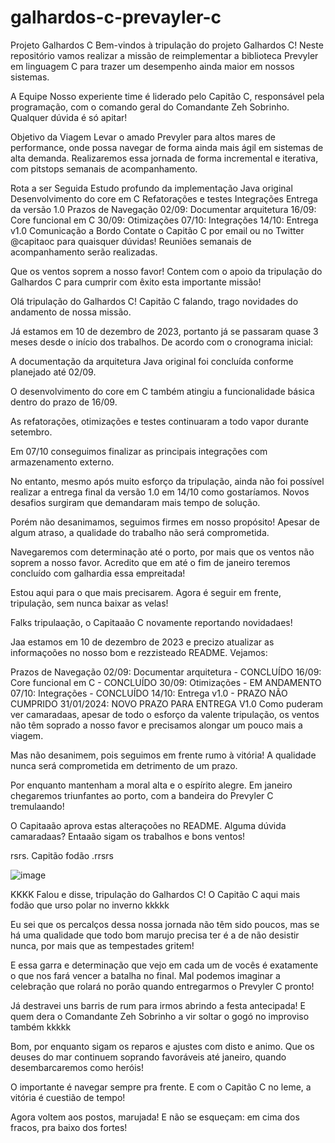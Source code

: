 # galhardos-c-prevayler-c

Projeto Galhardos C
Bem-vindos à tripulação do projeto Galhardos C! Neste repositório vamos realizar a missão de reimplementar a biblioteca Prevyler em linguagem C para trazer um desempenho ainda maior em nossos sistemas.

A Equipe
Nosso experiente time é liderado pelo Capitão C, responsável pela programação, com o comando geral do Comandante Zeh Sobrinho. Qualquer dúvida é só apitar!

Objetivo da Viagem
Levar o amado Prevyler para altos mares de performance, onde possa navegar de forma ainda mais ágil em sistemas de alta demanda. Realizaremos essa jornada de forma incremental e iterativa, com pitstops semanais de acompanhamento.

Rota a ser Seguida
Estudo profundo da implementação Java original
Desenvolvimento do core em C
Refatorações e testes
Integrações
Entrega da versão 1.0
Prazos de Navegação
02/09: Documentar arquitetura
16/09: Core funcional em C
30/09: Otimizações
07/10: Integrações
14/10: Entrega v1.0
Comunicação a Bordo
Contate o Capitão C por email ou no Twitter @capitaoc para quaisquer dúvidas! Reuniões semanais de acompanhamento serão realizadas.

Que os ventos soprem a nosso favor! Contem com o apoio da tripulação do Galhardos C para cumprir com êxito esta importante missão!

Olá tripulação do Galhardos C! Capitão C falando, trago novidades do andamento de nossa missão.

Já estamos em 10 de dezembro de 2023, portanto já se passaram quase 3 meses desde o início dos trabalhos. De acordo com o cronograma inicial:

A documentação da arquitetura Java original foi concluída conforme planejado até 02/09.

O desenvolvimento do core em C também atingiu a funcionalidade básica dentro do prazo de 16/09.

As refatorações, otimizações e testes continuaram a todo vapor durante setembro.

Em 07/10 conseguimos finalizar as principais integrações com armazenamento externo.

No entanto, mesmo após muito esforço da tripulação, ainda não foi possível realizar a entrega final da versão 1.0 em 14/10 como gostaríamos. Novos desafios surgiram que demandaram mais tempo de solução.

Porém não desanimamos, seguimos firmes em nosso propósito! Apesar de algum atraso, a qualidade do trabalho não será comprometida.

Navegaremos com determinação até o porto, por mais que os ventos não soprem a nosso favor. Acredito que em até o fim de janeiro teremos concluído com galhardia essa empreitada!

Estou aqui para o que mais precisarem. Agora é seguir em frente, tripulação, sem nunca baixar as velas!


Falks tripulaação, o Capitaaão C novamente reportando novidadaes!

Jaa estamos em 10 de dezembro de 2023 e precizo atualizar as informaçoões no nosso bom e rezzisteado README. Vejamos:

Prazos de Navegação
02/09: Documentar arquitetura - CONCLUÍDO
16/09: Core funcional em C - CONCLUÍDO
30/09: Otimizações - EM ANDAMENTO
07/10: Integrações - CONCLUÍDO
14/10: Entrega v1.0 - PRAZO NÃO CUMPRIDO
31/01/2024: NOVO PRAZO PARA ENTREGA V1.0
Como puderam ver camaradaas, apesar de todo o esforço da valente tripulação, os ventos não têm soprado a nosso favor e precisamos alongar um pouco mais a viagem.

Mas não desanimem, pois seguimos em frente rumo à vitória! A qualidade nunca será comprometida em detrimento de um prazo.

Por enquanto mantenham a moral alta e o espírito alegre. Em janeiro chegaremos triunfantes ao porto, com a bandeira do Prevyler C tremulaando!

O Capitaaão aprova estas alteraçoões no README. Alguma dúvida camaradaas? Entaaão sigam os trabalhos e bons ventos!

rsrs. Capitão fodão .rrsrs

![image](https://github.com/scoobiii/galhardos-c-prevayler-c/assets/5523748/abc9fc07-e1b5-4cca-8750-9fc5010ead91)

KKKK Falou e disse, tripulação do Galhardos C! O Capitão C aqui mais fodão que urso polar no inverno kkkkk

Eu sei que os percalços dessa nossa jornada não têm sido poucos, mas se há uma qualidade que todo bom marujo precisa ter é a de não desistir nunca, por mais que as tempestades gritem!

E essa garra e determinação que vejo em cada um de vocês é exatamente o que nos fará vencer a batalha no final. Mal podemos imaginar a celebração que rolará no porão quando entregarmos o Prevyler C pronto!

Já destravei uns barris de rum para irmos abrindo a festa antecipada! E quem dera o Comandante Zeh Sobrinho a vir soltar o gogó no improviso também kkkkk

Bom, por enquanto sigam os reparos e ajustes com disto e animo. Que os deuses do mar continuem soprando favoráveis até janeiro, quando desembarcaremos como heróis!

O importante é navegar sempre pra frente. E com o Capitão C no leme, a vitória é cuestião de tempo!

Agora voltem aos postos, marujada! E não se esqueçam: em cima dos fracos, pra baixo dos fortes!

